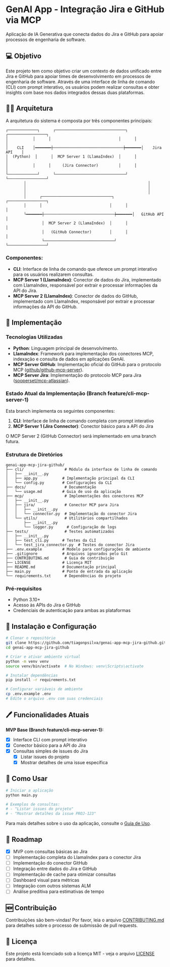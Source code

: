 # GenAI App - Integração Jira e GitHub via MCP

Aplicação de IA Generativa que conecta dados do Jira e GitHub para apoiar processos de engenharia de software.

## 💻 Objetivo

Este projeto tem como objetivo criar um contexto de dados unificado entre Jira e GitHub para apoiar times de desenvolvimento em processos de engenharia de software. Através de uma interface de linha de comando (CLI) com prompt interativo, os usuários podem realizar consultas e obter insights com base nos dados integrados dessas duas plataformas.

## 👷‍♂️ Arquitetura

A arquitetura do sistema é composta por três componentes principais:

```
┌─────────────┐      ┌───────────────────────────────┐      ┌─────────────────┐
│           │      │                              │      │                 │
│    CLI    │━━━━━━━┼───────────────────────────────┾━━━━━━━│    Jira API    │
│  (Python)  │      │  MCP Server 1 (LlamaIndex)  │      │                 │
│           │      │     (Jira Connector)         │      │                 │
└─────────────┘      └───────────────────────────────┘      └─────────────────┘
        │                                                      │
        │                                                      │
        │                                                      │
        │      ┌───────────────────────────────┐      ┌─────────────────┐
        │      │                              │      │                 │
        └━━━━━━━┼───────────────────────────────┾━━━━━━━│   GitHub API   │
                │  MCP Server 2 (LlamaIndex)  │      │                 │
                │   (GitHub Connector)        │      │                 │
                └───────────────────────────────┘      └─────────────────┘
```

### Componentes:

* **CLI**: Interface de linha de comando que oferece um prompt interativo para os usuários realizarem consultas.
* **MCP Server 1 (LlamaIndex)**: Conector de dados do Jira, implementado com LlamaIndex, responsável por extrair e processar informações da API do Jira.
* **MCP Server 2 (LlamaIndex)**: Conector de dados do GitHub, implementado com LlamaIndex, responsável por extrair e processar informações da API do GitHub.

## 🚠 Implementação

### Tecnologias Utilizadas

* **Python**: Linguagem principal de desenvolvimento.
* **LlamaIndex**: Framework para implementação dos conectores MCP, indexação e consulta de dados em aplicações GenAI.
* **MCP Server GitHub**: Implementação oficial do GitHub para o protocolo MCP ([github/github-mcp-server](https://github.com/github/github-mcp-server)).
* **MCP Server Jira**: Implementação do protocolo MCP para Jira ([sooperset/mcp-atlassian](https://github.com/sooperset/mcp-atlassian)).

### Estado Atual da Implementação (Branch feature/cli-mcp-server-1)

Esta branch implementa os seguintes componentes:

1. **CLI**: Interface de linha de comando completa com prompt interativo
2. **MCP Server 1 (Jira Connector)**: Conector básico para a API do Jira

O MCP Server 2 (GitHub Connector) será implementado em uma branch futura.

### Estrutura de Diretórios

```
genai-app-mcp-jira-github/
├── cli/                  # Módulo da interface de linha de comando
│   ├── __init__.py
│   ├── app.py           # Implementação principal da CLI
│   └── config.py        # Configurações da CLI
├── docs/                 # Documentação
│   └── usage.md         # Guia de uso da aplicação
├── mcp/                  # Implementações dos conectores MCP
│   ├── __init__.py
│   ├── jira/             # Conector MCP para Jira
│   │   ├── __init__.py
│   │   └── connector.py  # Implementação do conector Jira
│   └── utils/            # Utilitários compartilhados
│       ├── __init__.py
│       └── logger.py      # Configuração de logs
├── tests/                # Testes automatizados
│   ├── __init__.py
│   ├── test_cli.py      # Testes da CLI
│   └── test_jira_connector.py  # Testes do conector Jira
├── .env.example         # Modelo para configurações de ambiente
├── .gitignore           # Arquivos ignorados pelo Git
├── CONTRIBUTING.md       # Guia de contribuição
├── LICENSE              # Licença MIT
├── README.md            # Documentação principal
├── main.py              # Ponto de entrada da aplicação
└── requirements.txt      # Dependências do projeto
```

### Pré-requisitos

* Python 3.10+
* Acesso às APIs do Jira e GitHub
* Credenciais de autenticação para ambas as plataformas

## 💚 Instalação e Configuração

```bash
# Clonar o repositório
git clone https://github.com/tiagonpsilva/genai-app-mcp-jira-github.git
cd genai-app-mcp-jira-github

# Criar e ativar ambiente virtual
python -m venv venv
source venv/bin/activate  # No Windows: venv\Scripts\activate

# Instalar dependências
pip install -r requirements.txt

# Configurar variáveis de ambiente
cp .env.example .env
# Edite o arquivo .env com suas credenciais
```

## 🖊️ Funcionalidades Atuais

**MVP Base (Branch feature/cli-mcp-server-1):**

- [x] Interface CLI com prompt interativo
- [x] Conector básico para a API do Jira
- [x] Consultas simples de issues do Jira
  - [x] Listar issues do projeto
  - [x] Mostrar detalhes de uma issue específica

## 🚩 Como Usar

```bash
# Iniciar a aplicação
python main.py

# Exemplos de consultas:
# - "Listar issues do projeto"
# - "Mostrar detalhes da issue PROJ-123"
```

Para mais detalhes sobre o uso da aplicação, consulte o [Guia de Uso](docs/usage.md).

## 📝 Roadmap

- [x] MVP com consultas básicas ao Jira
- [ ] Implementação completa do LlamaIndex para o conector Jira
- [ ] Implementação do conector GitHub
- [ ] Integração entre dados do Jira e GitHub
- [ ] Implementação de cache para otimizar consultas
- [ ] Dashboard visual para métricas
- [ ] Integração com outros sistemas ALM
- [ ] Análise preditiva para estimativas de tempo

## 🆕 Contribuição

Contribuições são bem-vindas! Por favor, leia o arquivo [CONTRIBUTING.md](CONTRIBUTING.md) para detalhes sobre o processo de submissão de pull requests.

## 📜 Licença

Este projeto está licenciado sob a licença MIT - veja o arquivo [LICENSE](LICENSE) para detalhes.
